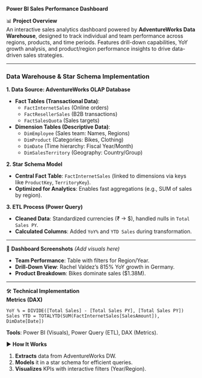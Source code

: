 **Power BI Sales Performance Dashboard**  

📊 **Project Overview**  
An interactive sales analytics dashboard powered by **AdventureWorks Data Warehouse**, designed to track individual and team performance across regions, products, and time periods. Features drill-down capabilities, YoY growth analysis, and product/region performance insights to drive data-driven sales strategies.  

---

### **Data Warehouse & Star Schema Implementation**  
**1. Data Source: AdventureWorks OLAP Database**  
- **Fact Tables (Transactional Data)**:  
  - `FactInternetSales` (Online orders)  
  - `FactResellerSales` (B2B transactions)  
  - `FactSalesQuota` (Sales targets)  
- **Dimension Tables (Descriptive Data)**:  
  - `DimEmployee` (Sales team: Names, Regions)  
  - `DimProduct` (Categories: Bikes, Clothing)  
  - `DimDate` (Time hierarchy: Fiscal Year/Month)  
  - `DimSalesTerritory` (Geography: Country/Group)  

**2. Star Schema Model**  
- **Central Fact Table**: `FactInternetSales` (linked to dimensions via keys like `ProductKey`, `TerritoryKey`).  
- **Optimized for Analytics**: Enables fast aggregations (e.g., SUM of sales by region).  

**3. ETL Process (Power Query)**  
- **Cleaned Data**: Standardized currencies (₹ → $), handled nulls in `Total Sales PY`.  
- **Calculated Columns**: Added `YoY%` and `YTD Sales` during transformation.  

---

📸 **Dashboard Screenshots** *(Add visuals here)*  
- **Team Performance**: Table with filters for Region/Year.  
- **Drill-Down View**: Rachel Valdez’s 815% YoY growth in Germany.  
- **Product Breakdown**: Bikes dominate sales ($1.38M).  

---

🛠️ **Technical Implementation**  
**Metrics (DAX)**  
```DAX
YoY % = DIVIDE([Total Sales] - [Total Sales PY], [Total Sales PY])  
Sales YTD = TOTALYTD(SUM(FactInternetSales[SalesAmount]), DimDate[Date])  
```  
**Tools**: Power BI (Visuals), Power Query (ETL), DAX (Metrics).  

▶️ **How It Works**  
1. **Extracts** data from AdventureWorks DW.  
2. **Models** it in a star schema for efficient queries.  
3. **Visualizes** KPIs with interactive filters (Year/Region).  
